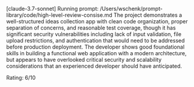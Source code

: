 [claude-3.7-sonnet] Running prompt: /Users/wschenk/prompt-library/code/high-level-review-consise.md
The project demonstrates a well-structured ideas collection app with clean code organization, proper separation of concerns, and reasonable test coverage, though it has significant security vulnerabilities including lack of input validation, file upload restrictions, and authentication that would need to be addressed before production deployment. The developer shows good foundational skills in building a functional web application with a modern architecture, but appears to have overlooked critical security and scalability considerations that an experienced developer should have anticipated.

Rating: 6/10
